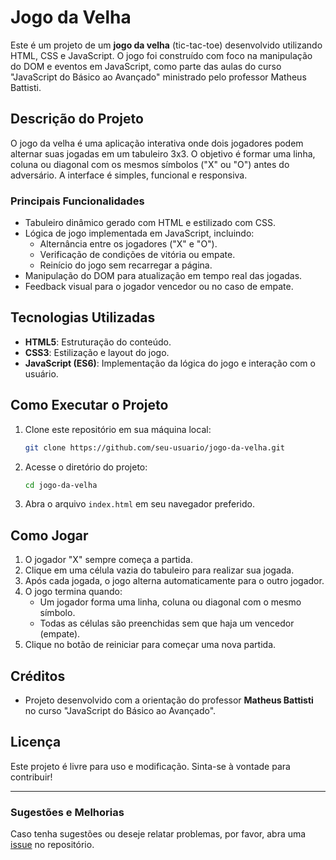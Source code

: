 # Jogo da Velha

Este é um projeto de um **jogo da velha** (tic-tac-toe) desenvolvido utilizando HTML, CSS e JavaScript. O jogo foi construído com foco na manipulação do DOM e eventos em JavaScript, como parte das aulas do curso "JavaScript do Básico ao Avançado" ministrado pelo professor Matheus Battisti.

## Descrição do Projeto
O jogo da velha é uma aplicação interativa onde dois jogadores podem alternar suas jogadas em um tabuleiro 3x3. O objetivo é formar uma linha, coluna ou diagonal com os mesmos símbolos ("X" ou "O") antes do adversário. A interface é simples, funcional e responsiva.

### Principais Funcionalidades
- Tabuleiro dinâmico gerado com HTML e estilizado com CSS.
- Lógica de jogo implementada em JavaScript, incluindo:
  - Alternância entre os jogadores ("X" e "O").
  - Verificação de condições de vitória ou empate.
  - Reinício do jogo sem recarregar a página.
- Manipulação do DOM para atualização em tempo real das jogadas.
- Feedback visual para o jogador vencedor ou no caso de empate.

## Tecnologias Utilizadas
- **HTML5**: Estruturação do conteúdo.
- **CSS3**: Estilização e layout do jogo.
- **JavaScript (ES6)**: Implementação da lógica do jogo e interação com o usuário.

## Como Executar o Projeto
1. Clone este repositório em sua máquina local:
   ```bash
   git clone https://github.com/seu-usuario/jogo-da-velha.git
   ```
2. Acesse o diretório do projeto:
   ```bash
   cd jogo-da-velha
   ```
3. Abra o arquivo `index.html` em seu navegador preferido.

## Como Jogar
1. O jogador "X" sempre começa a partida.
2. Clique em uma célula vazia do tabuleiro para realizar sua jogada.
3. Após cada jogada, o jogo alterna automaticamente para o outro jogador.
4. O jogo termina quando:
   - Um jogador forma uma linha, coluna ou diagonal com o mesmo símbolo.
   - Todas as células são preenchidas sem que haja um vencedor (empate).
5. Clique no botão de reiniciar para começar uma nova partida.

## Créditos
- Projeto desenvolvido com a orientação do professor **Matheus Battisti** no curso "JavaScript do Básico ao Avançado".

## Licença
Este projeto é livre para uso e modificação. Sinta-se à vontade para contribuir!

---

### Sugestões e Melhorias
Caso tenha sugestões ou deseje relatar problemas, por favor, abra uma [issue](https://github.com/seu-usuario/jogo-da-velha/issues) no repositório.
